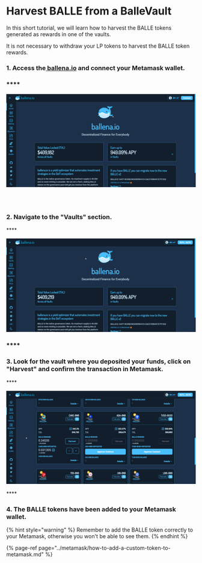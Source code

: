 # Harvest BALLE from a BalleVault

In this short tutorial, we will learn how to harvest the BALLE tokens generated as rewards in one of the vaults.

‌It is not necessary to withdraw your LP tokens to harvest the BALLE token rewards.



### **1. Access the**[ **ballena.io**](https://app.ballena.io/) **and connect your Metamask wallet.**

### \*\*\*\*

![](../../../../.gitbook/assets/connect-wallet%20%281%29.gif)

### **‌**

### **2. Navigate to the "Vaults" section.**

\*\*\*\*

![](../../../../.gitbook/assets/navigate-to-vaults.gif)

### \*\*\*\*

### **3. Look for the vault where you deposited your funds, click on "Harvest" and confirm the transaction in Metamask.**

\*\*\*\*

![](../../../../.gitbook/assets/harvest-balle.gif)

\*\*\*\*

### **‌4. The BALLE tokens have been added to your Metamask wallet.**

{% hint style="warning" %}
Remember to add the BALLE token correctly to your Metamask, otherwise you won't be able to see them.
{% endhint %}

{% page-ref page="../metamask/how-to-add-a-custom-token-to-metamask.md" %}





